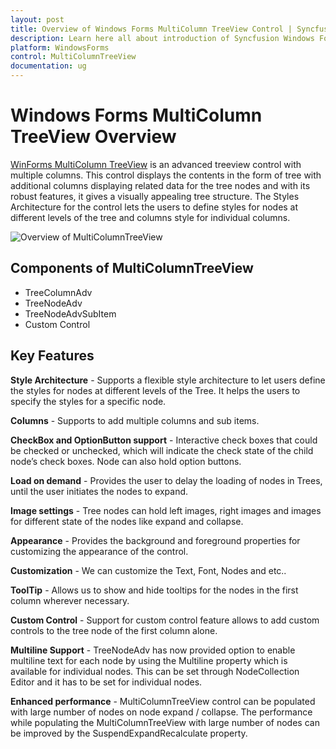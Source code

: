 ```yaml
---
layout: post
title: Overview of Windows Forms MultiColumn TreeView Control | Syncfusion
description: Learn here all about introduction of Syncfusion Windows Forms MultiColumn TreeView control, its elements and more details.
platform: WindowsForms
control: MultiColumnTreeView
documentation: ug
---
```


# Windows Forms MultiColumn TreeView Overview

[WinForms MultiColumn TreeView](https://www.syncfusion.com/winforms-ui-controls/multicolumn-treeview) is an advanced treeview control with multiple columns. This control displays the contents in the form of tree with additional columns displaying related data for the tree nodes and with its robust features, it gives a visually appealing tree structure. The Styles Architecture for the control lets the users to define styles for nodes at different levels of the tree and columns style for individual columns.


![Overview of MultiColumnTreeView](Overview_Images/overview.png)

## Components of MultiColumnTreeView

*	TreeColumnAdv
*	TreeNodeAdv
*	TreeNodeAdvSubItem
*	Custom Control

## Key Features

**Style Architecture** - Supports a flexible style architecture to let users define the styles for nodes at different levels of the Tree. It helps the users to specify the styles for a specific node.

**Columns** - Supports to add multiple columns and sub items.

**CheckBox and OptionButton support** - Interactive check boxes that could be checked or unchecked, which will indicate the check state of the child node’s check boxes. Node can also hold option buttons.

**Load on demand** - Provides the user to delay the loading of nodes in Trees, until the user initiates the nodes to expand.

**Image settings** - Tree nodes can hold left images, right images and images for different state of the nodes like expand and collapse.

**Appearance** - Provides the background and foreground properties for customizing the appearance of the control.

**Customization** - We can customize the Text, Font, Nodes and etc..

**ToolTip** - Allows us to show and hide tooltips for the nodes in the first column wherever necessary.

**Custom Control** - Support for custom control feature allows to add custom controls to the tree node of the first column alone.

**Multiline Support** - TreeNodeAdv has now provided option to enable multiline text for each node by using the Multiline property which is available for individual nodes. This can be set through NodeCollection Editor and it has to be set for individual nodes.

**Enhanced performance** - MultiColumnTreeView control can be populated with large number of nodes on node expand / collapse. The performance while populating the MultiColumnTreeView with large number of nodes can be improved by the SuspendExpandRecalculate property.
